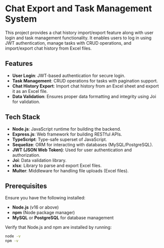 # Chat Export and Task Management System

This project provides a chat history import/export feature along with user login and task management functionality. It enables users to log in using JWT authentication, manage tasks with CRUD operations, and import/export chat history from Excel files.

## Features

- **User Login**: JWT-based authentication for secure login.
- **Task Management**: CRUD operations for tasks with pagination support.
- **Chat History Export**: Import chat history from an Excel sheet and export it as an Excel file.
- **Data Validation**: Ensures proper data formatting and integrity using Joi for validation.

## Tech Stack

- **Node.js**: JavaScript runtime for building the backend.
- **Express.js**: Web framework for building RESTful APIs.
- **TypeScript**: Type-safe superset of JavaScript.
- **Sequelize**: ORM for interacting with databases (MySQL/PostgreSQL).
- **JWT (JSON Web Token)**: Used for user authentication and authorization.
- **Joi**: Data validation library.
- **xlsx**: Library to parse and export Excel files.
- **Multer**: Middleware for handling file uploads (Excel files).

## Prerequisites

Ensure you have the following installed:

- **Node.js** (v16 or above)
- **npm** (Node package manager)
- **MySQL** or **PostgreSQL** for database management

Verify that Node.js and npm are installed by running:

```bash
node -v
npm -v
```
